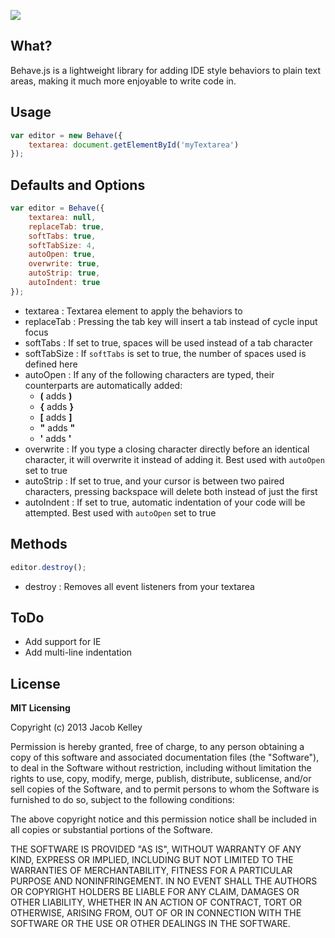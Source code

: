 <a href="http://jakiestfu.github.com/Behave.js/"><img src="https://raw.github.com/jakiestfu/Behave.js/gh-pages/assets/hero.png"></a>

## What?
Behave.js is a lightweight library for adding IDE style behaviors to plain text areas, making it much more enjoyable to write code in.
  		
## Usage
```javascript
var editor = new Behave({
    textarea: document.getElementById('myTextarea')
});
```

## Defaults and Options
```javascript
var editor = Behave({
    textarea: null,
    replaceTab: true,
    softTabs: true,
    softTabSize: 4,
    autoOpen: true,
    overwrite: true,
    autoStrip: true,
    autoIndent: true
});
```
<ul>
  <li>
    textarea : Textarea element to apply the behaviors to
  </li>
  <li>
    replaceTab : Pressing the tab key will insert a tab instead of cycle input focus 
  </li>
  <li>
    softTabs : If set to true, spaces will be used instead of a tab character
  </li>
  <li>
    softTabSize : If <code>softTabs</code> is set to true, the number of spaces used is defined here
  </li>
  <li>
    autoOpen : If any of the following characters are typed, their counterparts are automatically added:  
    <ul>
    	<li><b>(</b> adds <b>)</b></li>
  		<li><b>{</b> adds <b>}</b></li>
  		<li><b>[</b> adds <b>]</b></li>
  		<li><b>"</b> adds <b>"</b></li>
  		<li><b>'</b> adds <b>'</b></li>
  	</ul>
  </li>
  <li>
    overwrite : If you type a closing character directly before an identical character, it will overwrite it instead of adding it. Best used with <code>autoOpen</code> set to true 
  </li>
  <li>
    autoStrip : If set to true, and your cursor is between two paired characters, pressing backspace will delete both instead of just the first 
  </li>
  <li>
    autoIndent : If set to true, automatic indentation of your code will be attempted. Best used with <code>autoOpen</code> set to true 
  </li>
</ul>


## Methods
```javascript
editor.destroy();
```
<ul>
  <li>destroy : Removes all event listeners from your textarea</li>
</ul>

## ToDo
* Add support for IE
* Add multi-line indentation

## License 
**MIT Licensing**
	<p>Copyright (c) 2013 Jacob Kelley</p>
	<p>Permission is hereby granted, free of charge, to any person obtaining a copy of this software and associated documentation files (the "Software"), to deal in the Software without restriction, including without limitation the rights to use, copy, modify, merge, publish, distribute, sublicense, and/or sell copies of the Software, and to permit persons to whom the Software is furnished to do so, subject to the following conditions:</p>
	<p>The above copyright notice and this permission notice shall be included in all copies or substantial portions of the Software.</p>
	<p>THE SOFTWARE IS PROVIDED "AS IS", WITHOUT WARRANTY OF ANY KIND, EXPRESS OR IMPLIED, INCLUDING BUT NOT LIMITED TO THE WARRANTIES OF MERCHANTABILITY, FITNESS FOR A PARTICULAR PURPOSE AND NONINFRINGEMENT. IN NO EVENT SHALL THE AUTHORS OR COPYRIGHT HOLDERS BE LIABLE FOR ANY CLAIM, DAMAGES OR OTHER LIABILITY, WHETHER IN AN ACTION OF CONTRACT, TORT OR OTHERWISE, ARISING FROM, OUT OF OR IN CONNECTION WITH THE SOFTWARE OR THE USE OR OTHER DEALINGS IN THE SOFTWARE.</p>
</div>
